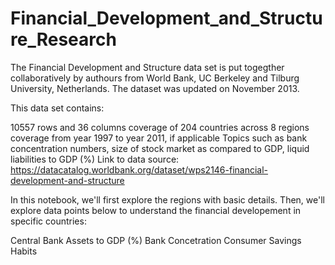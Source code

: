 # Financial_Development_and_Structure_Research

The Financial Development and Structure data set is put togegther collaboratively by authours from World Bank, UC Berkeley and Tilburg University, Netherlands. The dataset was updated on November 2013.

This data set contains:

10557 rows and 36 columns
coverage of 204 countries across 8 regions
coverage from year 1997 to year 2011, if applicable
Topics such as bank concentration numbers, size of stock market as compared to GDP, liquid liabilities to GDP (%)
Link to data source: https://datacatalog.worldbank.org/dataset/wps2146-financial-development-and-structure

In this notebook, we'll first explore the regions with basic details. Then, we'll explore data points below to understand the financial developement in specific countries:

Central Bank Assets to GDP (%)
Bank Concetration
Consumer Savings Habits
